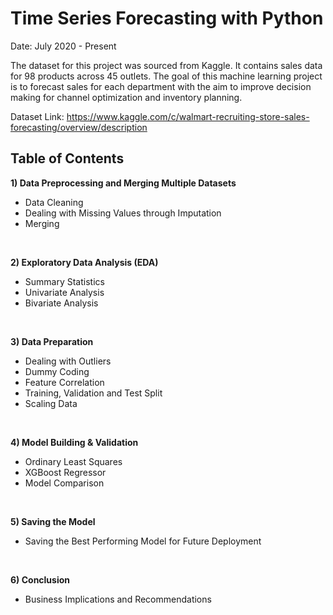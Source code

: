 # Time Series Forecasting with Python

Date: July 2020 - Present

The dataset for this project was sourced from Kaggle. It contains sales data for 98 products across 45 outlets. 
The goal of this machine learning project is to forecast sales for each department with the aim to improve decision making for channel optimization
and inventory planning. 

Dataset Link: https://www.kaggle.com/c/walmart-recruiting-store-sales-forecasting/overview/description

## Table of Contents
**1) Data Preprocessing and Merging Multiple Datasets** 
- Data Cleaning
- Dealing with Missing Values through Imputation
- Merging
<br>

**2) Exploratory Data Analysis (EDA)**
- Summary Statistics
- Univariate Analysis
- Bivariate Analysis
<br>

**3) Data Preparation**
- Dealing with Outliers
- Dummy Coding
- Feature Correlation
- Training, Validation and Test Split
- Scaling Data
<br>

**4) Model Building & Validation**
- Ordinary Least Squares
- XGBoost Regressor
- Model Comparison
<br>

**5) Saving the Model**
- Saving the Best Performing Model for Future Deployment
<br>

**6) Conclusion**
- Business Implications and Recommendations
